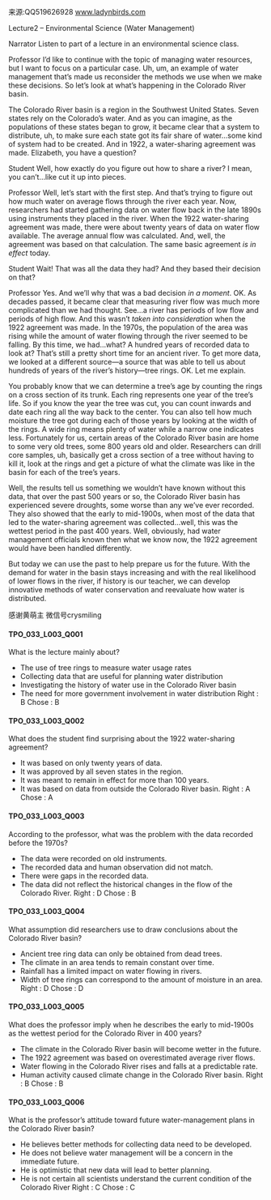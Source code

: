 来源:QQ519626928 www.ladynbirds.com

Lecture2 – Environmental Science (Water Management) 

Narrator 
Listen to part of a lecture in an environmental science class.  

Professor 
I’d like to continue with the topic of managing water resources, but I want to focus on a particular case. Uh, um, an example of water management that’s made us reconsider the methods we use when we make these decisions. So let’s look at what’s happening in the Colorado River basin. 

The Colorado River basin is a region in the Southwest United States. Seven states rely on the Colorado’s water. And as you can imagine, as the populations of these states began to grow, it became clear that a system to distribute, uh, to make sure each state got its fair share of water…some kind of system had to be created. And in 1922, a water-sharing agreement was made. Elizabeth, you have a question? 

Student 
Well, how exactly do you figure out how to share a river? I mean, you can’t…like cut it up into pieces. 

Professor 
Well, let’s start with the first step. And that’s trying to figure out how much water on average flows through the river each year. Now, researchers had started gathering data on water flow back in the late 1890s using instruments they placed in the river. When the 1922 water-sharing agreement was made, there were about twenty years of data on water flow available. The average annual flow was calculated. And, well, the agreement was based on that calculation. The same basic agreement *is in effect* today.  

Student 
Wait! That was all the data they had? And they based their decision on that? 

Professor 
Yes. And we’ll why that was a bad decision *in a moment*. OK. As decades passed, it became clear that measuring river flow was much more complicated than we had thought. See…a river has periods of low flow and periods of high flow. And this wasn’t *taken into consideration* when the 1922 agreement was made. In the 1970s, the population of the area was rising while the amount of water flowing through the river seemed to be falling. By this time, we had…what? A hundred years of recorded data to look at? That’s still a pretty short time for an ancient river. 
To get more data, we looked at a different source—a source that was able to tell us about hundreds of years of the river’s history—tree rings. OK. Let me explain. 

You probably know that we can determine a tree’s age by counting the rings on a cross section of its trunk. Each ring represents one year of the tree’s life. So if you know the year the tree was cut, you can count inwards and date each ring all the way back to the center. You can also tell how much moisture the tree got during each of those years by looking at the width of the rings. A wide ring means plenty of water while a narrow one indicates less. 
Fortunately for us, certain areas of the Colorado River basin are home to some very old trees, some 800 years old and older. Researchers can drill core samples, uh, basically get a cross section of a tree without having to kill it, look at the rings and get a picture of what the climate was like in the basin for each of the tree’s years. 

Well, the results tell us something we wouldn’t have known without this data, that over the past 500 years or so, the Colorado River basin has experienced severe droughts, some worse than any we’ve ever recorded. They also showed that the early to mid-1900s, when most of the data that led to the water-sharing agreement was collected…well, this was the wettest period in the past 400 years. Well, obviously, had water management officials known then what we know now, the 1922 agreement would have been handled differently. 

But today we can use the past to help prepare us for the future. With the demand for water in the basin stays increasing and with the real likelihood of lower flows in the river, if history is our teacher, we can develop innovative methods of water conservation and reevaluate how water is distributed. 

感谢黄萌主 微信号crysmiling

#### TPO_033_L003_Q001
What is the lecture mainly about?
- The use of tree rings to measure water usage rates
- Collecting data that are useful for planning water distribution
- Investigating the history of water use in the Colorado River basin
- The need for more government involvement in water distribution
Right : B	Chose : B


#### TPO_033_L003_Q002
What does the student find surprising about the 1922 water-sharing agreement?
- It was based on only twenty years of data.
- It was approved by all seven states in the region.
- It was meant to remain in effect for more than 100 years.
- It was based on data from outside the Colorado River basin.
Right : A	Chose : A


#### TPO_033_L003_Q003
According to the professor, what was the problem with the data recorded before the 1970s?
- The data were recorded on old instruments.
- The recorded data and human observation did not match.
- There were gaps in the recorded data.
- The data did not reflect the historical changes in the flow of the Colorado River.
Right : D	Chose : B


#### TPO_033_L003_Q004
What assumption did researchers use to draw conclusions about the Colorado River basin?
- Ancient tree ring data can only be obtained from dead trees.
- The climate in an area tends to remain constant over time.
- Rainfall has a limited impact on water flowing in rivers.
- Width of tree rings can correspond to the amount of moisture in an area.
Right : D	Chose : D


#### TPO_033_L003_Q005
What does the professor imply when he describes the early to mid-1900s as the wettest period for the Colorado River in 400 years?
- The climate in the Colorado River basin will become wetter in the future.
- The 1922 agreement was based on overestimated average river flows.
- Water flowing in the Colorado River rises and falls at a predictable rate.
- Human activity caused climate change in the Colorado River basin.
Right : B	Chose : B


#### TPO_033_L003_Q006
What is the professor’s attitude toward future water-management plans in the Colorado River basin?
- He believes better methods for collecting data need to be developed.
- He does not believe water management will be a concern in the immediate future.
- He is optimistic that new data will lead to better planning.
- He is not certain all scientists understand the current condition of the Colorado River
Right : C	Chose : C
